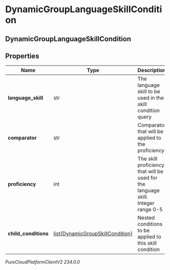# DynamicGroupLanguageSkillCondition

## DynamicGroupLanguageSkillCondition

## Properties

|Name | Type | Description | Notes|
|------------ | ------------- | ------------- | -------------|
| **language_skill** | str | The language skill to be used in the skill condition query | |
| **comparator** | str | Comparator that will be applied to the proficiency | |
| **proficiency** | int | The skill proficiency that will be used for the language skill. Integer range 0-5 | |
| **child_conditions** | [list[DynamicGroupSkillCondition]](DynamicGroupSkillCondition) | Nested conditions to be applied to this skill condition | [optional] |



_PureCloudPlatformClientV2 234.0.0_
